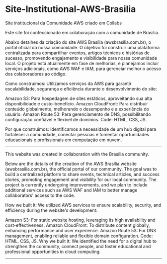 # Site-Institutional-AWS-Brasilia
Site institucional da Comunidade AWS criado em Collabs

Este site foi confeccionado em colaboração com a comunidade de Brasília.

Abaixo detalhes da criação do site AWS Brasília (awsbrasilia.com.br), o portal oficial da nossa comunidade. 
O objetivo foi construir uma plataforma centralizada para compartilhar eventos, artigos técnicos e histórias de sucesso, promovendo engajamento e visibilidade para nossa comunidade local. 
O projeto está atualmente em fase de melhorias, e planejamos incluir serviços adicionais, como AWS WAF e IAM, para gerenciar melhor o acesso dos colaboradores ao código.

Como construímos: Utilizamos serviços da AWS para garantir escalabilidade, segurança e eficiência durante o desenvolvimento do site:

Amazon S3: Para hospedagem de sites estáticos, aproveitando sua alta disponibilidade e custo-benefício.
Amazon CloudFront: Para distribuir conteúdo globalmente, melhorando o desempenho e a experiência do usuário.
Amazon Route 53: Para gerenciamento de DNS, possibilitando configuração confiável e flexível de domínios.
Code: HTML, CSS, JS.

Por que construímos: Identificamos a necessidade de um hub digital para fortalecer a comunidade, conectar pessoas e fomentar oportunidades educacionais e profissionais em computação em nuvem.

**********************************************************************************************************************************************************************************************


This website was created in collaboration with the Brasília community.

Below are the details of the creation of the AWS Brasília website (awsbrasilia.com.br), the official portal of our community.
The goal was to build a centralized platform to share events, technical articles, and success stories, promoting engagement and visibility for our local community.
The project is currently undergoing improvements, and we plan to include additional services such as AWS WAF and IAM to better manage collaborators' access to the code.

How we built it: We utilized AWS services to ensure scalability, security, and efficiency during the website's development:

Amazon S3: For static website hosting, leveraging its high availability and cost-effectiveness.
Amazon CloudFront: To distribute content globally, enhancing performance and user experience.
Amazon Route 53: For DNS management, enabling reliable and flexible domain configuration.
Code: HTML, CSS, JS.
Why we built it: We identified the need for a digital hub to strengthen the community, connect people, and foster educational and professional opportunities in cloud computing.

**********************************************************************************************************************************************************************************************
